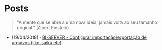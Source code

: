 # Posts

>"A mente que se abre a uma nova ideia, jamais volta ao seu tamanho original." 
>(Albert Einstein).


* [19/04/2018] - [BI-SERVER - Configurar importação/exportação de arquivos (like .saiku etc)](import-export-biserver)
